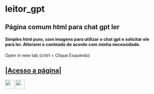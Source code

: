 # leitor_gpt
## Página comum html para chat gpt ler

#### Simples html puro, com imagens para utilizar o chat gpt e solicitar ele para ler. Alterarei o conteúdo de acordo com minha necessidade.

Open in new tab (cntrl + Clique Esquerdo)

|[Acesso a página](https://itslevictor.github.io/leitor_gpt/)|   
-------------------------------------------------------------------

<div> <img href="https://github.com/itslevictor/leitor_gpt/blob/main/README.md" width=30 height = 30 src="https://www.computerhope.com/jargon/c/ctrl-key.png" /> <img href="https://github.com/itslevictor/leitor_gpt/blob/main/README.md" width=30 height = 30 src="https://img.finalfantasyxiv.com/lds/h/K/HW5NPzTD5Kr0bXYUDiTTmMkvlw.png" /></div> 

